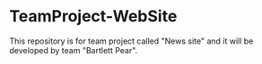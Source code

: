 TeamProject-WebSite
===================
This repository is for team project called "News site" and it will be developed by team "Bartlett Pear".

